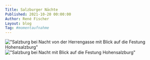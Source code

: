 ```yaml
---
Title: Salzburger Nächte
Published: 2021-10-20 00:00:00
Author: René Fischer
Layout: blog
Tag: #momentaufnahme
---
```

!["Salzburg bei Nacht von der Herrengasse mit Blick auf die Festung Hohensalzburg"](2021-10-19-18-54-06.jpeg)
!["Salzburg bei Nacht mit Blick auf die Festung Hohensalzburg"](2021-10-20-06-33-02.jpeg)
